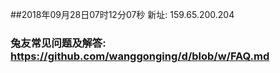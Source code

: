 ##2018年09月28日07时12分07秒 新址: 159.65.200.204
### 兔友常见问题及解答: https://github.com/wanggonging/d/blob/w/FAQ.md
